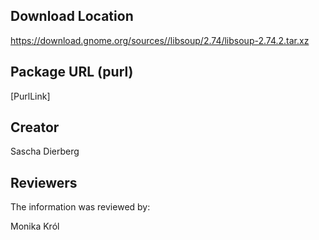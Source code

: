 ## Download Location

https://download.gnome.org/sources//libsoup/2.74/libsoup-2.74.2.tar.xz

## Package URL (purl)

[PurlLink]

## Creator

Sascha Dierberg

## Reviewers

The information was reviewed by:

Monika Król